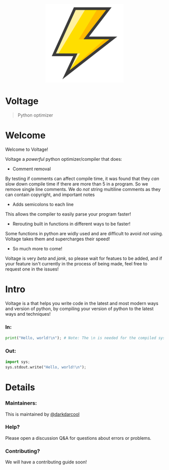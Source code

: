 <p align = "center">
  <img src = "./images/logo.png" width = "250">
</p>

# Voltage 

> Python optimizer


# Welcome

Welcome to Voltage!

Voltage a _powerful_ python optimizer/compiler that does: 

* Comment removal

By testing if comments can affect compile time, it was found that they _can_ slow down compile time if there are more than 5 in a program. So we remove single line comments. We do _not_ string multiline comments as they can contain copyright, and important notes

* Adds semicolons to each line 

This allows the compiler to easily parse your program faster!

* Rerouting built in functions in different ways to be faster!

Some functions in python are widly used and are difficult to avoid _not_ using. Voltage takes them and supercharges their speed!

* So much more to come!

Voltage is very _beta_ and _jank_, so please wait for featues to be added, and if your feature isn't currently in the process of being made, feel free to request one in the issues!

# Intro

Voltage is a that helps you write code in the latest and most modern ways and version of python, by compiling your version of python to the latest ways and techniques!

### In:

``` python
print("Hello, world!\n"); # Note: The \n is needed for the compiled sys!
```

### Out:

```python 
import sys;
sys.stdout.write("Hello, world!\n");
```


# Details

### Maintainers:

This is maintained by [@darkdarcool](https://github.com/darkdarcool)

### Help? 

Please open a discussion Q&A for questions about errors or problems.

### Contributing?

We will have a contributing guide soon!


